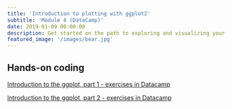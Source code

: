 ```yaml
---
title: 'Introduction to plotting with ggplot2'
subtitle: 'Module 4 (DataCamp)'
date: 2019-01-09 00:00:00
description: Get started on the path to exploring and visualizing your own data with the tidyverse, a powerful and popular collection of data science tools within R.
featured_image: '/images/bear.jpg'
---
```



## Hands-on coding

[Introduction to the ggplot, part 1 - exercises in Datacamp](https://www.datacamp.com/courses/introduction-to-data-visualization-with-ggplot2)

[Introduction to the ggplot, part 2 - exercises in Datacamp](https://www.datacamp.com/courses/introduction-to-data-visualization-with-ggplot2)
